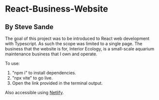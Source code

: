<h1>React-Business-Website</h1>
<h2>By Steve Sande</h2>

<p>The goal of this project was to be introduced to React web development with Typescript.
As such the scope was limited to a single page. The business that the website is for, Interior Ecology, is a small-scale aquarium maintenance business that I own and operate.<p>

<p>To use:
    <ol>
        <li>"npm i" to install dependencies.</li>
        <li>"npx vite" to go live.</li>
        <li>Open the link provided in the terminal output.</li>
    </ol>
</p>
<p>Also accessible using <a href='https://interior-ecology-react.netlify.app/'>Netlify</a>.</p>